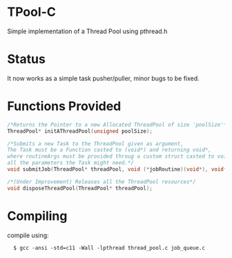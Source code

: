 # TPool-C
Simple implementation of a Thread Pool using pthread.h

# Status
It now works as a simple task pusher/puller, minor bugs to be fixed.

# Functions Provided
```C
/*Returns the Pointer to a new Allocated ThreadPool of size 'poolSize'*/
ThreadPool* initAThreadPool(unsigned poolSize);

/*Submits a new Task to the ThreadPool given as argument, 
The Task must be a Function casted to (void*) and returning void*, 
where routineArgs must be provided throug a custom struct casted to void* containing 
all the parameters the Task might need.*/
void submitJob(ThreadPool* threadPool, void (*jobRoutine)(void*), void* routineArgs); 

/*(Under Improvement) Releases all the ThreadPool resources*/
void disposeThreadPool(ThreadPool* threadPool);
```

# Compiling
compile using:
```console
  $ gcc -ansi -std=c11 -Wall -lpthread thread_pool.c job_queue.c
```
